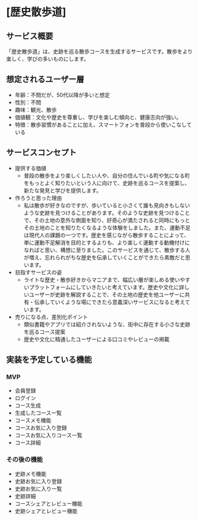 # [歴史散歩道]

## サービス概要
「歴史散歩道」は、史跡を巡る散歩コースを生成するサービスです。散歩をより楽しく、学びの多いものにします。

## 想定されるユーザー層
* 年齢：不問だが、50代以降が多いと想定
* 性別：不問
* 趣味：観光、散歩
* 価値観：文化や歴史を尊重し、学びを楽しむ傾向と、健康志向が強い。
* 特徴：散歩習慣があることに加え、スマートフォンを普段から使いこなしている

## サービスコンセプト
* 提供する価値
  * 普段の散歩をより楽しくしたい人や、自分の住んでいる町や気になる町をもっとよく知りたいという人に向けて、史跡を巡るコースを提案し、新たな発見と学びを提供します。
* 作ろうと思った理由
  * 私は散歩が好きなのですが、歩いていると小さくて誰も見向きもしないような史跡を見つけることがあります。そのような史跡を見つけることで、その土地の意外な側面を知り、好奇心が満たされると同時にもっとその土地のことを知りたくなるような体験をしました。また、運動不足は現代人の課題の一つです。歴史を感じながら散歩することによって、単に運動不足解消を目的とするよりも、より楽しく運動する動機付けになればと思い、構想に至りました。このサービスを通じて、散歩する人が増え、忘れられがちな歴史を伝承していくことができたら素敵だと思います。
* 目指すサービスの姿
  * ライトな歴史・散歩好きからマニアまで、幅広い層が楽しめる使いやすいプラットフォームにしていきたいと考えています。歴史や文化に詳しいユーザーが史跡を解説することで、その土地の歴史を他ユーザーに共有・伝承していくような場にできたら意義深いサービスになると考えています。
* 売りになる点、差別化ポイント
  * 類似書籍やアプリでは紹介されないような、街中に存在する小さな史跡を巡るコース提案
  * 歴史や文化に精通したユーザーによる口コミやレビューの掲載

## 実装を予定している機能
### MVP
* 会員登録
* ログイン
* コース生成
* 生成したコース一覧
* コースメモ機能
* コースお気に入り登録
* コースお気に入りコース一覧
* コース詳細

### その後の機能
* 史跡メモ機能
* 史跡お気に入り登録
* 史跡お気に入り一覧
* 史跡詳細
* コースシェアとレビュー機能
* 史跡シェアとレビュー機能